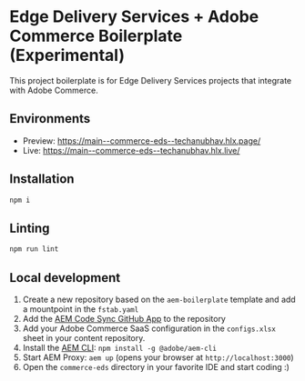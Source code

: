# Edge Delivery Services + Adobe Commerce Boilerplate (Experimental)
This project boilerplate is for Edge Delivery Services projects that integrate with Adobe Commerce.

## Environments
- Preview: https://main--commerce-eds--techanubhav.hlx.page/
- Live: https://main--commerce-eds--techanubhav.hlx.live/

## Installation

```sh
npm i
```

## Linting

```sh
npm run lint
```

## Local development

1. Create a new repository based on the `aem-boilerplate` template and add a mountpoint in the `fstab.yaml`
1. Add the [AEM Code Sync GitHub App](https://github.com/apps/aem-code-sync) to the repository
1. Add your Adobe Commerce SaaS configuration in the `configs.xlsx` sheet in your content repository.
1. Install the [AEM CLI](https://github.com/adobe/aem-cli): `npm install -g @adobe/aem-cli`
1. Start AEM Proxy: `aem up` (opens your browser at `http://localhost:3000`)
1. Open the `commerce-eds` directory in your favorite IDE and start coding :)

